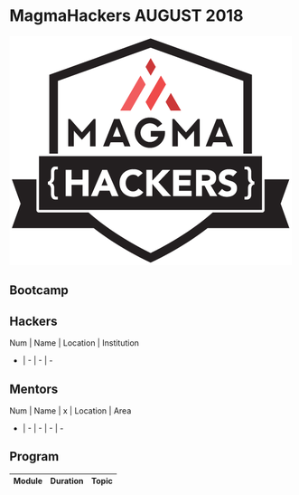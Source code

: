 # MagmaHackers AUGUST 2018

![MagmaHackers Logo](../../imgs/mh-logo.png)

## Bootcamp

## Hackers

Num | Name  | Location  | Institution
-   | -     | -         | -


## Mentors
Num | Name  | x | Location  | Area 
-   | -     | - | -         | -   

## Program
Module | Duration | Topic
----- | ---- | ----

